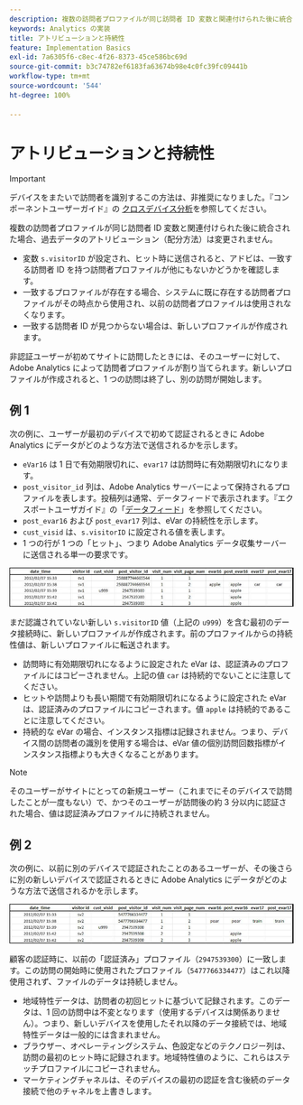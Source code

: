 ```yaml
---
description: 複数の訪問者プロファイルが同じ訪問者 ID 変数と関連付けられた後に統合された場合、過去データのアトリビューション（配分方法）は変更されません。
keywords: Analytics の実装
title: アトリビューションと持続性
feature: Implementation Basics
exl-id: 7a6305f6-c8ec-4f26-8373-45ce586bc69d
source-git-commit: b3c74782ef6183fa63674b98e4c0fc39fc09441b
workflow-type: tm+mt
source-wordcount: '544'
ht-degree: 100%

---
```


# アトリビューションと持続性

>[!IMPORTANT]
>
>デバイスをまたいで訪問者を識別するこの方法は、非推奨になりました。『コンポーネントユーザーガイド』の [クロスデバイス分析](/help/components/cda/overview.md)を参照してください。

複数の訪問者プロファイルが同じ訪問者 ID 変数と関連付けられた後に統合された場合、過去データのアトリビューション（配分方法）は変更されません。

* 変数 `s.visitorID` が設定され、ヒット時に送信されると、アドビは、一致する訪問者 ID を持つ訪問者プロファイルが他にもないかどうかを確認します。
* 一致するプロファイルが存在する場合、システムに既に存在する訪問者プロファイルがその時点から使用され、以前の訪問者プロファイルは使用されなくなります。
* 一致する訪問者 ID が見つからない場合は、新しいプロファイルが作成されます。

非認証ユーザーが初めてサイトに訪問したときには、そのユーザーに対して、Adobe Analytics によって訪問者プロファイルが割り当てられます。新しいプロファイルが作成されると、1 つの訪問は終了し、別の訪問が開始します。

## 例 1

次の例に、ユーザーが最初のデバイスで初めて認証されるときに Adobe Analytics にデータがどのような方法で送信されるかを示します。

* `eVar16` は 1 日で有効期限切れに、`evar17` は訪問時に有効期限切れになります。
* `post_visitor_id` 列は、Adobe Analytics サーバーによって保持されるプロファイルを表します。投稿列は通常、データフィードで表示されます。『エクスポートユーザガイド』の「[データフィード](/help/export/analytics-data-feed/data-feed-overview.md)」を参照してください。
* `post_evar16` および `post_evar17` 列は、eVar の持続性を示します。
* `cust_visid` は、`s.visitorID` に設定される値を表します。
* 1 つの行が 1 つの「ヒット」、つまり Adobe Analytics データ収集サーバーに送信される単一の要求です。

![クロスデバイスの例 1](assets/xdevice_first.jpg)

まだ認識されていない新しい `s.visitorID` 値（上記の `u999`）を含む最初のデータ接続時に、新しいプロファイルが作成されます。前のプロファイルからの持続性値は、新しいプロファイルに転送されます。

* 訪問時に有効期限切れになるように設定された eVar は、認証済みのプロファイルにはコピーされません。上記の値 `car` は持続的でないことに注意してください。
* ヒットや訪問よりも長い期間で有効期限切れになるように設定された eVar は、認証済みのプロファイルにコピーされます。値 `apple` は持続的であることに注意してください。
* 持続的な eVar の場合、インスタンス指標は記録されません。つまり、デバイス間の訪問者の識別を使用する場合は、eVar 値の個別訪問回数指標がインスタンス指標よりも大きくなることがあります。

>[!NOTE]
>
>そのユーザーがサイトにとっての新規ユーザー（これまでにそのデバイスで訪問したことが一度もない）で、かつそのユーザーが訪問後の約 3 分以内に認証された場合、値は認証済みプロファイルに持続されません。

## 例 2

次の例に、以前に別のデバイスで認証されたことのあるユーザーが、その後さらに別の新しいデバイスで認証されるときに Adobe Analytics にデータがどのような方法で送信されるかを示します。

![クロスデバイスの例 2](assets/xdevice-subsequent.jpg)

顧客の認証時に、以前の「認証済み」プロファイル（`2947539300`）に一致します。この訪問の開始時に使用されたプロファイル（`5477766334477`）はこれ以降使用されず、ファイルのデータは持続しません。

* 地域特性データは、訪問者の初回ヒットに基づいて記録されます。このデータは、1 回の訪問中は不変となります（使用するデバイスは関係ありません）。つまり、新しいデバイスを使用したそれ以降のデータ接続では、地域特性データは一般的には含まれません。
* ブラウザー、オペレーティングシステム、色設定などのテクノロジー列は、訪問の最初のヒット時に記録されます。地域特性値のように、これらはステッチプロファイルにコピーされません。
* マーケティングチャネルは、そのデバイスの最初の認証を含む後続のデータ接続で他のチャネルを上書きします。
